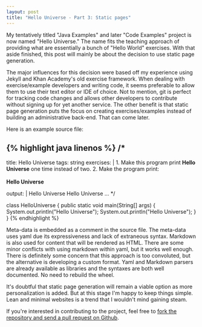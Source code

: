 ```yaml
---
layout: post
title: "Hello Universe - Part 3: Static pages"
---
```


My tentatively titled "Java Examples" and later "Code Examples" project is now named "Hello Universe." The name fits the teaching approach of providing what are essentially a bunch of "Hello World" exercises. With that aside finished, this post will mainly be about the decision to use static page generation.

The major influences for this decision were based off my experience using Jekyll and Khan Academy's old exercise framework. When dealing with exercise/example developers and writing code, it seems preferable to allow them to use their text editor or IDE of choice. Not to mention, git is perfect for tracking code changes and allows other developers to contribute without signing up for yet another service. The other benefit is that static page generation puts the focus on creating exercises/examples instead of building an administrative back-end. That can come later.

Here is an example source file:

{% highlight java linenos %}
/*
---
title: Hello Universe
tags: string
exercises: |
    1. Make this program print **Hello Universe** one time instead of two.
    2. Make the program print:<br /><br />
    **Hello Universe**

output: |
    Hello Universe
    Hello Universe
...
*/

class HelloUniverse
{
    public static void main(String[] args)
    {
        System.out.println("Hello Universe");
        System.out.println("Hello Universe");
    }
}
{% endhighlight %}

Meta-data is embedded as a comment in the source file. The meta-data uses yaml due its expressiveness and lack of extraneous syntax. Markdown is also used for content that will be rendered as HTML. There are some minor conflicts with using markdown within yaml, but it works well enough. There is definitely some concern that this approach is too convoluted, but the alternative is developing a custom format. Yaml and Markdown parsers are already available as libraries and the syntaxes are both well documented. No need to rebuild the wheel.

It's doubtful that static page generation will remain a viable option as more personalization is added. But at this stage I'm happy to keep things simple. Lean and minimal websites is a trend that I wouldn't mind gaining steam.

If you're interested in contributing to the project, feel free to [fork the repository and send a pull request on Github](https://github.com/richard-to/code-examples/).